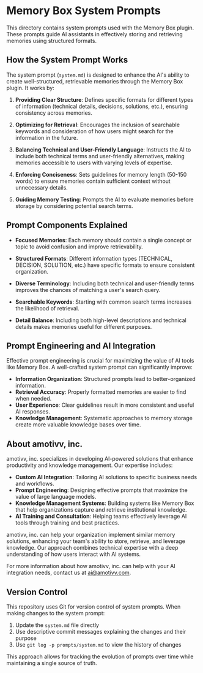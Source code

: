 # Memory Box System Prompts

This directory contains system prompts used with the Memory Box plugin. These prompts guide AI assistants in effectively storing and retrieving memories using structured formats.

## How the System Prompt Works

The system prompt (`system.md`) is designed to enhance the AI's ability to create well-structured, retrievable memories through the Memory Box plugin. It works by:

1. **Providing Clear Structure**: Defines specific formats for different types of information (technical details, decisions, solutions, etc.), ensuring consistency across memories.

2. **Optimizing for Retrieval**: Encourages the inclusion of searchable keywords and consideration of how users might search for the information in the future.

3. **Balancing Technical and User-Friendly Language**: Instructs the AI to include both technical terms and user-friendly alternatives, making memories accessible to users with varying levels of expertise.

4. **Enforcing Conciseness**: Sets guidelines for memory length (50-150 words) to ensure memories contain sufficient context without unnecessary details.

5. **Guiding Memory Testing**: Prompts the AI to evaluate memories before storage by considering potential search terms.

## Prompt Components Explained

- **Focused Memories**: Each memory should contain a single concept or topic to avoid confusion and improve retrievability.

- **Structured Formats**: Different information types (TECHNICAL, DECISION, SOLUTION, etc.) have specific formats to ensure consistent organization.

- **Diverse Terminology**: Including both technical and user-friendly terms improves the chances of matching a user's search query.

- **Searchable Keywords**: Starting with common search terms increases the likelihood of retrieval.

- **Detail Balance**: Including both high-level descriptions and technical details makes memories useful for different purposes.

## Prompt Engineering and AI Integration

Effective prompt engineering is crucial for maximizing the value of AI tools like Memory Box. A well-crafted system prompt can significantly improve:

- **Information Organization**: Structured prompts lead to better-organized information.
- **Retrieval Accuracy**: Properly formatted memories are easier to find when needed.
- **User Experience**: Clear guidelines result in more consistent and useful AI responses.
- **Knowledge Management**: Systematic approaches to memory storage create more valuable knowledge bases over time.

## About amotivv, inc.

amotivv, inc. specializes in developing AI-powered solutions that enhance productivity and knowledge management. Our expertise includes:

- **Custom AI Integration**: Tailoring AI solutions to specific business needs and workflows.
- **Prompt Engineering**: Designing effective prompts that maximize the value of large language models.
- **Knowledge Management Systems**: Building systems like Memory Box that help organizations capture and retrieve institutional knowledge.
- **AI Training and Consultation**: Helping teams effectively leverage AI tools through training and best practices.

amotivv, inc. can help your organization implement similar memory solutions, enhancing your team's ability to store, retrieve, and leverage knowledge. Our approach combines technical expertise with a deep understanding of how users interact with AI systems.

For more information about how amotivv, inc. can help with your AI integration needs, contact us at [ai@amotivv.com](mailto:ai@amotivv.com).

## Version Control

This repository uses Git for version control of system prompts. When making changes to the system prompt:

1. Update the `system.md` file directly
2. Use descriptive commit messages explaining the changes and their purpose
3. Use `git log -p prompts/system.md` to view the history of changes

This approach allows for tracking the evolution of prompts over time while maintaining a single source of truth.
